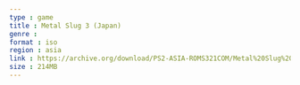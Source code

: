 ```yaml
---
type : game
title : Metal Slug 3 (Japan)
genre : 
format : iso
region : asia
link : https://archive.org/download/PS2-ASIA-ROMS321COM/Metal%20Slug%203%20%28Japan%29.7z
size : 214MB
---
```

